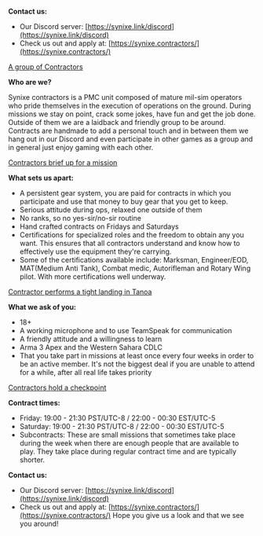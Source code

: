 **Contact us:**

* Our Discord server: [https://synixe.link/discord](https://synixe.link/discord)
* Check us out and apply at: [https://synixe.contractors/](https://synixe.contractors/)

[A group of Contractors](https://preview.redd.it/vb2xfjrv6rk91.png?width=1920&format=png&auto=webp&s=d93ed2d265c64f26f7150346df5344853c1bb2d8)

**Who are we?**

Synixe contractors is a PMC unit composed of mature mil-sim operators who pride themselves in the execution of operations on the ground. During missions we stay on point, crack some jokes, have fun and get the job done. Outside of them we are a laidback and friendly group to be around. Contracts are handmade to add a personal touch and in between them we hang out in our Discord and even participate in other games as a group and in general just enjoy gaming with each other.

[Contractors brief up for a mission](https://preview.redd.it/2a3pvarw6rk91.png?width=1565&format=png&auto=webp&s=8f3a050949ddbd9fe111ab3ebae53bfaea52bca9)

**What sets us apart:**

* A persistent gear system, you are paid for contracts in which you participate and use that money to buy gear that you get to keep.
* Serious attitude during ops, relaxed one outside of them
* No ranks, so no yes-sir/no-sir routine
* Hand crafted contracts on Fridays and Saturdays
* Certifications for specialized roles and the freedom to obtain any you want. This ensures that all contractors understand and know how to effectively use the equipment they're carrying.
* Some of the certifications available include: Marksman, Engineer/EOD, MAT(Medium Anti Tank), Combat medic, Autorifleman and Rotary Wing pilot. With more certifications well underway.

[Contractor performs a tight landing in Tanoa](https://preview.redd.it/ydptdpey6rk91.png?width=2560&format=png&auto=webp&s=bcada0a92d672404bfe3cce34b7b1aa1ac0bbf05)

**What we ask of you:**

* 18+
* A working microphone and to use TeamSpeak for communication
* A friendly attitude and a willingness to learn
* Arma 3 Apex and the Western Sahara CDLC
* That you take part in missions at least once every four weeks in order to be an active member. It's not the biggest deal if you are unable to attend for a while, after all real life takes priority

[Contractors hold a checkpoint](https://preview.redd.it/ktuyxq017rk91.png?width=680&format=png&auto=webp&s=84da1ef47b13df82fd241c3dce92e1dfc47f5a27)

**Contract times:**
* Friday: 19:00 - 21:30 PST/UTC-8 / 22:00 - 00:30 EST/UTC-5
* Saturday: 19:00 - 21:30 PST/UTC-8 / 22:00 - 00:30 EST/UTC-5
* Subcontracts: These are small missions that sometimes take place during the week when there are enough people that are available to play. They take place during regular contract time and are typically shorter.

**Contact us:**

* Our Discord server: [https://synixe.link/discord](https://synixe.link/discord)
* Check us out and apply at: [https://synixe.contractors/](https://synixe.contractors/)
Hope you give us a look and that we see you around!

